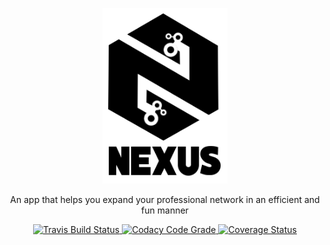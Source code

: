 <p align="center" >
<img width=200 src="static/logo.png"/>
</p>

<p align="center">
 An app that helps you expand your professional network in an efficient and fun manner
</p>

<p align="center">
  <a href="https://travis-ci.com/kimoantiqe/Nexus">
    <img src="https://travis-ci.com/kimoantiqe/Nexus.svg?branch=master"
      alt="Travis Build Status" />
  </a>

  <a href="https://www.codacy.com/app/Nexus/Nexus?utm_source=github.com&amp;utm_medium=referral&amp;utm_content=kimoantiqe/Nexus&amp;utm_campaign=Badge_Grade">
    <img src="https://api.codacy.com/project/badge/Grade/9e090f0a5cf14a5baf72145d284aa1e1"
      alt="Codacy Code Grade" />
  </a>
  <a href="https://coveralls.io/github/kimoantiqe/Nexus">
    <img src="https://coveralls.io/repos/github/kimoantiqe/Nexus/badge.svg"
      alt="Coverage Status" />
  </a>  
</p>

<br>
